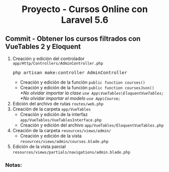 
<!-- Title -->
<h1 align="center">Proyecto - Cursos Online con Laravel 5.6</h1>
<!-- End Title -->

<!-- Commit name -->
<h2>Commit - <strong>Obtener los cursos filtrados con VueTables 2 y Eloquent</strong></h2>
<!-- End Commit name -->

<!-- Commit instructions -->
<ol>
  <li>
    Creación y edición del controlador <code>app/Http/Controllers/AdminController.php</code>
    <pre>php artisan make:controller AdminController</pre>
    <ul>
      <li>
        Creación y edición de la función <code>public function courses()</code>
      </li>
      <li>
        Creación y edición de la función <code>public function coursesJson()</code>
        <br>
        <em>*No olvidar importar la clase <code>use App\VueTables\EloquentVueTables;</code></em>
        <br>
        <em>*No olvidar importar el modelo <code>use App\Course;</code></em>
      </li>
    </ul>
  </li>
  <li>Edición del archivo de rutas <code>routes/web.php</code></li>
  <li>
    Creación de la carpeta <code>app/VueTables</code>
    <ul>
      <li>Creación y edición de la interfaz <code>app/VueTables/VueTablesInterface.php</code></li>
      <li>Creación y edición del archivo <code>app/VueTables/EloquentVueTables.php</code></li>
    </ul>
  </li>
  <li>
    Creación de la carpeta <code>resources/views/admin/</code>
    <ul>
      <li>Creación y edición de la vista <code>resources/views/admin/courses.blade.php</code></li>
    </ul>
  </li>
  <li>Edición de la vista parcial <code>resources/views/partials/navigations/admin.blade.php</code></li>
</ol>
<!-- End Commit instructions -->

  <!-- Notes -->
  <h3>Notas:</h3>
  <ul>
    
  </ul>

  <em></em>
  <!-- End notes -->
